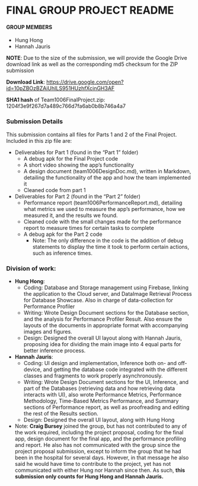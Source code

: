 # FINAL GROUP PROJECT README
#### GROUP MEMBERS
- Hung Hong
- Hannah Jauris

**NOTE**: Due to the size of the submission, we will provide the Google Drive download link as well as the corresponding md5 checksum for the ZIP submission

**Download Link**: https://drive.google.com/open?id=10pZBOzBZAiUhILS951HUzhfXcinGH3AF

**SHA1 hash** of Team1006FinalProject.zip: 1204f3e9f267d7a489c766d7fa6ab0b8b746a4a7

### Submission Details
This submission contains all files for Parts 1 and 2 of the Final Project. Included in this zip file are:
- Deliverables for Part 1 (found in the “Part 1” folder)
  - A debug apk for the Final Project code
  - A short video showing the app’s functionality
  - A design document (team1006DesignDoc.md), written in Markdown, detailing the functionality of the app and how the team implemented it
  - Cleaned code from part 1
- Deliverables for Part 2 (found in the “Part 2” folder)
  - Performance report (team1006PerformanceReport.md), detailing what metrics we used to measure the app’s performance, how we measured it, and the results we found.
  - Cleaned code with the small changes made for the performance report to measure times for certain tasks to complete
  - A debug apk for the Part 2 code
    - Note: The only difference in the code is the addition of debug statements to display the time it took to perform certain actions, such as inference times.

### Division of work:
- **Hung Hong**: 
  - Coding: Database and Storage management using Firebase, linking the application to the Cloud server, and DataImage Retrieval Process for Database Showcase. Also in charge of data-collection for Performance Profiler
  - Writing: Wrote Design Document sections for the Database section, and the analysis for Performance Profiler Result. Also ensure the layouts of the documents in appropriate format with accompanying images and figures.
  - Design: Designed the overall UI layout along with Hannah Jauris, proposing idea for dividing the main image into 4 equal parts for better inference process.
- **Hannah Jauris**:
  - Coding: UI design and implementation, Inference both on- and off-device, and getting the database code integrated with the different classes and fragments to work properly asynchronously.
  - Writing: Wrote Design Document sections for the UI, Inference, and part of the Databases (retrieving data and how retrieving data interacts with UI), also wrote Performance Metrics, Performance Methodology, Time-Based Metrics Performance, and Summary sections of Performance report, as well as proofreading and editing the rest of the Results section.
  - Design: Designed the overall UI layout, along with Hung Hong
- Note: **Craig Bursey** joined the group, but has not contributed to any of the work required, including the project proposal, coding for the final app, design document for the final app, and the performance profiling and report. He also has not communicated with the group since the project proposal submission, except to inform the group that he had been in the hospital for several days. However, in that message he also said he would have time to contribute to the project, yet has not communicated with either Hung nor Hannah since then. As such, **this submission only counts for Hung Hong and Hannah Jauris.**
